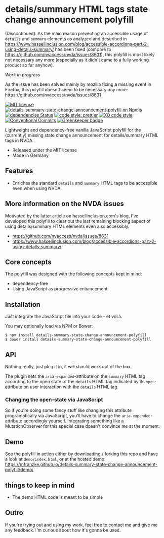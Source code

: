 # details/summary HTML tags state change announcement polyfill

(Discontinued):
As the main reason preventing an accessible usage of `details` and `summary` elements as analyzed and described in https://www.hassellinclusion.com/blog/accessible-accordions-part-2-using-details-summary/ has been fixed (compare to https://github.com/nvaccess/nvda/issues/8631), this polyfill is most likely not necessary any more (especially as it didn't came to a fully working product so far anyhow).

_Work in progress_

As the issue has been solved mainly by mozilla fixing a missing event in Firefox, this polyfill doesn't seem to be necessary any more: https://github.com/nvaccess/nvda/issues/8631

[![MIT license](https://img.shields.io/npm/l/details-summary-state-change-announcement-polyfill.svg "license badge")](https://opensource.org/licenses/mit-license.php)
[![details-summary-state-change-announcement-polyfill on Npmjs](https://img.shields.io/npm/v/details-summary-state-change-announcement-polyfill.svg "npm version")][npm]
[![dependencies Status](https://david-dm.org/mfranzke/details-summary-state-change-announcement-polyfill/status.svg "Count of dependencies")](https://david-dm.org/mfranzke/details-summary-state-change-announcement-polyfill "details summary state change announcement polyfill – on david-dm")
[![code style: prettier](https://img.shields.io/badge/code_style-prettier-ff69b4.svg?style=flat-square)](https://github.com/prettier/prettier)
[![XO code style](https://img.shields.io/badge/code_style-XO-5ed9c7.svg)](https://github.com/xojs/xo)
[![Conventional Commits](https://img.shields.io/badge/Conventional%20Commits-1.0.0-yellow.svg)](https://conventionalcommits.org) [![Greenkeeper badge](https://badges.greenkeeper.io/mfranzke/details-summary-state-change-announcement-polyfill.svg)](https://greenkeeper.io/)

Lightweight and dependency-free vanilla JavaScript polyfill for the (currently) missing state change announcement for details/summary HTML tags in NVDA.

-  Released under the MIT license
-  Made in Germany

## Features

-  Enriches the standard `details` and `summary` HTML tags to be accessible even when using NVDA

## More information on the NVDA issues

Motivated by the latter article on hassellinclusion.com's blog, I've developed this polyfill to clear out the last remaining blocking aspect of using details/summary HTML elements even also accessibly.

-  https://github.com/nvaccess/nvda/issues/8631
-  https://www.hassellinclusion.com/blog/accessible-accordions-part-2-using-details-summary/

## Core concepts

The polyfill was designed with the following concepts kept in mind:

-  dependency-free
-  Using JavaScript as progressive enhancement

## Installation

Just integrate the JavaScript file into your code - et voilà.

You may optionally load via NPM or Bower:

    $ npm install details-summary-state-change-announcement-polyfill
    $ bower install details-summary-state-change-announcement-polyfill

[//]: # (You could even load the polyfill asynchronously: <https://jsbin.com/yitarajawe/edit?html,css>)

## API

Nothing really, just plug it in, it ~~will~~ should work out of the box.

The plugin sets the `aria-expanded`-attribute on the `summary` HTML tag according to the open state of the `details` HTML tag indicated by its `open`-attribute on user interaction with the `details` HTML tag.

### Changing the open-state via JavaScript

So if you're doing some fancy stuff like changing this attribute programatically via JavaScript, you'll have to change the `aria-expanded`-attribute accordingly yourself. Integrating something like a MutationObserver for this special case doesn't convince me at the moment.

## Demo

See the polyfill in action either by downloading / forking this repo and have a look at `demo/index.html`, or at the hosted demo: <https://mfranzke.github.io/details-summary-state-change-announcement-polyfill/demo/>

## things to keep in mind

- The demo HTML code is meant to be simple

## Outro

If you're trying out and using my work, feel free to contact me and give me any feedback. I'm curious about how it's gonna be used.

[npm]: https://npmjs.com/package/details-summary-state-change-announcement-polyfill 'details/summary state change announcement polyfill – on NPM'
